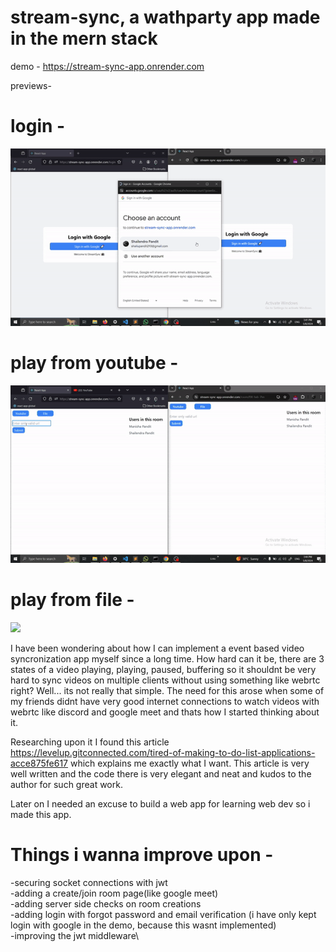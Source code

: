 # stream-sync, a wathparty app made in the mern stack

demo - https://stream-sync-app.onrender.com

previews-

# login - 
![](https://github.com/taketec/stream-sync/blob/main/previews/login.gif)


# play from youtube - 
![](https://github.com/taketec/stream-sync/blob/main/previews/youtube.gif)


# play from file - 
![](https://github.com/taketec/stream-sync/blob/main/previews/file.gif)


I have been wondering about how I can implement a event based video syncronization app myself since a long time. How hard can it be, there are 3 states of a video playing, playing, paused, buffering so it shouldnt be very hard to sync videos on multiple clients without using something like webrtc right? Well... its not really that simple. The need for this arose when some of my friends didnt have very good internet connections to watch videos with webrtc like discord and google meet and thats how I started thinking about it. 

Researching upon it I found this article https://levelup.gitconnected.com/tired-of-making-to-do-list-applications-acce875fe617 which explains me exactly what I want. This article is very well written and the code there is very elegant and neat and kudos to the author for such great work.

Later on I needed an excuse to build a web app for learning web dev so i made this app.



# Things i wanna improve upon - 
-securing socket connections with jwt\
-adding a create/join room page(like google meet)\
-adding server side checks on room creations\
-adding login with forgot password and email verification (i have only kept login with google in the demo, because this wasnt implemented)\
-improving the jwt middleware\
 
